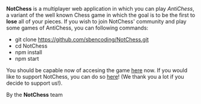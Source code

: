 **NotChess**
 is a multiplayer web application in which you can play *AntiChess*, a variant of the well known Chess game in which the goal is to be the first to **lose** all of your pieces.
If you wish to join NotChess' community and play some games of AntiChess, you can following commands:
* git clone https://github.com/sbencoding/NotChess.git
* cd NotChess
* npm install
* npm start</ul>
You should be capable now of accesing the game [here](http://localhost:3000/ "the local host") now.
If you would like to support NotChess, you can do so [here](http://NotChess/millionares)! (We thank you a lot if you decide to support us!).

By the **NotChess** team

